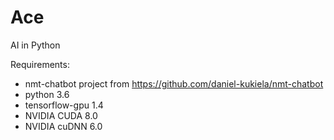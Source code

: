 # Ace
AI in Python

Requirements:
  * nmt-chatbot project from https://github.com/daniel-kukiela/nmt-chatbot
  * python 3.6
  * tensorflow-gpu 1.4
  * NVIDIA CUDA 8.0
  * NVIDIA cuDNN 6.0
